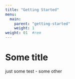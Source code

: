 ```yaml
---
title: "Getting Started"
menu:
  main:
    parent: "getting-started"
    weight: 1
weight: 01	#rem
---
```


# Some title
just some test - some other